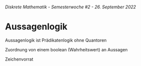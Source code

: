 ###### Diskrete Mathematik - Semesterwoche #2 - 26. September 2022

# Aussagenlogik

Aussagenlogik ist Prädikatenlogik ohne Quantoren

Zuordnung von einem boolean (Wahrheitswert) an Aussagen

Zeichenvorrat
